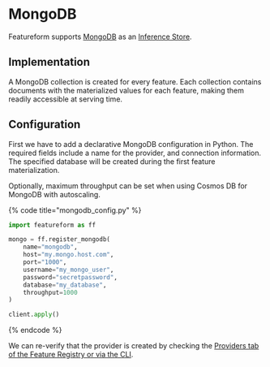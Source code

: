 # MongoDB

Featureform supports [MongoDB](https://www.mongodb.com/) as an [Inference Store](inference-store).

## Implementation

A MongoDB collection is created for every feature.
Each collection contains documents with the materialized values for each feature, making them readily accessible at serving time.

## Configuration

First we have to add a declarative MongoDB configuration in Python.
The required fields include a name for the provider, and connection information. The specified database will be created
during the first feature materialization.

Optionally, maximum throughput can be set when using Cosmos DB for MongoDB with autoscaling.

{% code title="mongodb_config.py" %}

```python
import featureform as ff

mongo = ff.register_mongodb(
    name="mongodb",
    host="my.mongo.host.com",
    port="1000",
    username="my_mongo_user",
    password="secretpassword",
    database="my_database",
    throughput=1000
)

client.apply()
```

{% endcode %}

We can re-verify that the provider is created by checking the [Providers tab of the Feature Registry or via the CLI](../getting-started/search/monitor-discovery-feature-registry-ui-cli).
